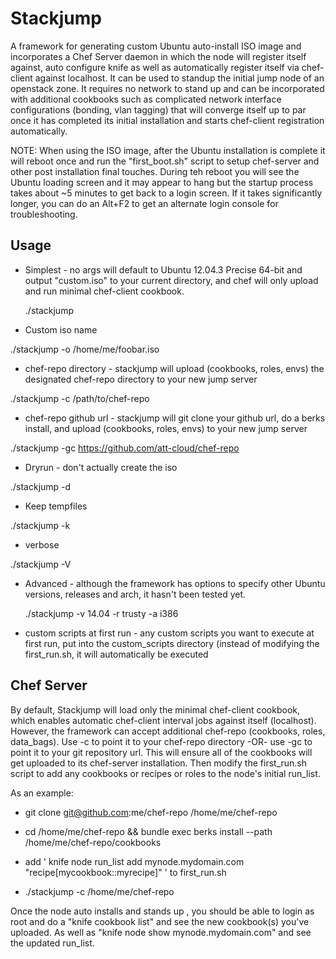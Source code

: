 # Stackjump

A framework for generating custom Ubuntu auto-install ISO image and incorporates a Chef Server daemon in which the node will register itself against, auto configure knife as well as automatically register itself via chef-client against localhost.  It can be used to standup the initial jump node of an openstack zone.  It requires no network to stand up and can be incorporated with additional cookbooks such as complicated network interface configurations (bonding, vlan tagging) that will converge itself up to par once it has completed its initial installation and starts chef-client registration automatically.

NOTE: When using the ISO image, after the Ubuntu installation is complete it will reboot once and run the "first_boot.sh" script to setup chef-server and other post installation final touches.   During teh reboot you will see the Ubuntu loading screen and it may appear to hang but the startup process takes about ~5 minutes to get back to a login screen.  If it takes significantly longer, you can do an Alt+F2 to get an alternate login console for troubleshooting.

## Usage

 * Simplest - no args will default to Ubuntu 12.04.3 Precise 64-bit and output "custom.iso" to your current directory, and chef will only upload and run minimal chef-client cookbook.

   ./stackjump

 * Custom iso name

  ./stackjump -o /home/me/foobar.iso

 * chef-repo directory - stackjump will upload (cookbooks, roles, envs) the designated chef-repo directory to your new jump server

  ./stackjump -c /path/to/chef-repo

 * chef-repo github url - stackjump will git clone your github url, do a berks install, and upload (cookbooks, roles, envs) to your new jump server

  ./stackjump -gc https://github.com/att-cloud/chef-repo

 * Dryrun - don't actually create the iso

  ./stackjump -d

 * Keep tempfiles

  ./stackjump -k

 * verbose

  ./stackjump -V

 * Advanced - although the framework has options to specify other Ubuntu versions, releases and arch, it hasn't been tested yet.

   ./stackjump -v 14.04 -r trusty -a i386

 * custom scripts at first run - any custom scripts you want to execute at first run, put into the custom_scripts directory (instead of modifying the first_run.sh, it will automatically be executed

## Chef Server

By default, Stackjump will load only the minimal chef-client cookbook, which enables automatic chef-client interval jobs against itself (localhost).  However, the framework can accept additional chef-repo (cookbooks, roles, data_bags).  Use -c to point it to your chef-repo directory -OR- use -gc to point it to your git repository url.  This will ensure all of the cookbooks will get uploaded to its chef-server installation.  Then modify the first_run.sh script to add any cookbooks or recipes or roles to the node's initial run_list.

As an example:

* git clone git@github.com:me/chef-repo /home/me/chef-repo

* cd /home/me/chef-repo && bundle exec berks install --path /home/me/chef-repo/cookbooks

* add ' knife node run_list add mynode.mydomain.com "recipe[mycookbook::myrecipe]" ' to first_run.sh

* ./stackjump -c /home/me/chef-repo

Once the node auto installs and stands up , you should be able to login as root and do a "knife cookbook list" and see the new cookbook(s) you've uploaded.  As well as "knife node show mynode.mydomain.com" and see the updated run_list.
